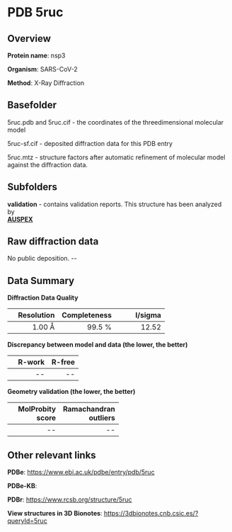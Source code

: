 # PDB 5ruc

## Overview

**Protein name**: nsp3

**Organism**: SARS-CoV-2

**Method**: X-Ray Diffraction



## Basefolder

5ruc.pdb and 5ruc.cif - the coordinates of the threedimensional molecular model

5ruc-sf.cif - deposited diffraction data for this PDB entry

5ruc.mtz - structure factors after automatic refinement of molecular model against the diffraction data.

## Subfolders





**validation** - contains validation reports. This structure has been analyzed by <br>[**AUSPEX**](https://github.com/thorn-lab/coronavirus_structural_task_force/tree/master/pdb/nsp3/SARS-CoV-2/5ruc/validation/auspex)     



## Raw diffraction data

No public deposition. --<br> 

## Data Summary
**Diffraction Data Quality**

|   | Resolution | Completeness| I/sigma |
|---|-------------:|----------------:|--------------:|
|   |1.00 Å|99.5  %|<img width=50/>12.52|

**Discrepancy between model and data (the lower, the better)**

|   | **R-work**| **R-free**   
|---|-------------:|----------------:|           
||--|--|

**Geometry validation (the lower, the better)**

|   |**MolProbity<br>score**| **Ramachandran<br>outliers** 
|---|-------------:|----------------:|
||--|--|

 

 



## Other relevant links 
**PDBe**:  https://www.ebi.ac.uk/pdbe/entry/pdb/5ruc

**PDBe-KB**:  
 
**PDBr**: https://www.rcsb.org/structure/5ruc 

**View structures in 3D Bionotes**: https://3dbionotes.cnb.csic.es/?queryId=5ruc


